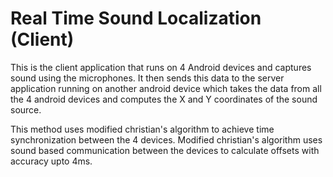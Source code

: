 # Real Time Sound Localization (Client)

This is the client application that runs on 4 Android devices and captures sound using the microphones. It then sends this data to the server application running on another android device which takes the data from all the 4 android devices and computes the X and Y coordinates of the sound source.

This method uses modified christian's algorithm to achieve time synchronization between the 4 devices. Modified christian's algorithm uses sound based communication between the devices to calculate offsets with accuracy upto 4ms.
